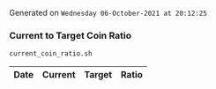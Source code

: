 Generated on `Wednesday 06-October-2021 at 20:12:25`

### Current to Target Coin Ratio
`current_coin_ratio.sh`

Date|Current|Target|Ratio
---|---|---|---
